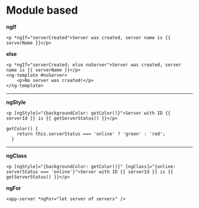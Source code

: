 # Module based

**ngIf**

`<p *ngIf="serverCreated">Server was created, server name is {{ serverName }}</p>`

**else**

```
<p *ngIf="serverCreated; else noServer">Server was created, server name is {{ serverName }}</p>
<ng-template #noServer>
    <p>No server was created!</p>
</ng-template>
```

<hr>

**ngStyle**

`<p [ngStyle]="{backgroundColor: getColor()}">Server with ID {{ serverId }} is {{ getServerStatus() }}</p>`

```
getColor() {
    return this.serverStatus === 'online' ? 'green' : 'red';
  }
```

<hr>

**ngClass**

`<p [ngStyle]="{backgroundColor: getColor()}" [ngClass]="{online: serverStatus === 'online'}">Server with ID {{ serverId }} is {{ getServerStatus() }}</p>`

**ngFor**

`<app-server *ngFor="let server of servers" />`
